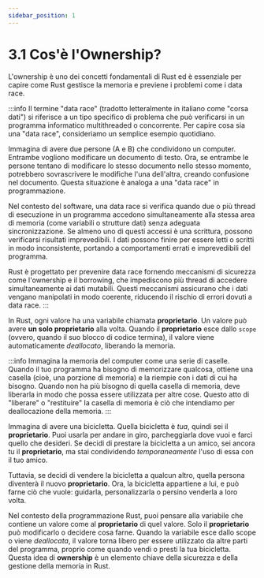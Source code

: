 ```yaml
---
sidebar_position: 1
---
```

# 3.1 Cos'è l'Ownership?
L'ownership è uno dei concetti fondamentali di Rust ed è essenziale per capire come Rust gestisce la memoria e previene i problemi come i data race. 

:::info
Il termine "data race" (tradotto letteralmente in italiano come "corsa dati") si riferisce a un tipo specifico di problema che può verificarsi in un programma informatico multithreaded o concorrente. Per capire cosa sia una "data race", consideriamo un semplice esempio quotidiano.

Immagina di avere due persone (A e B) che condividono un computer. Entrambe vogliono modificare un documento di testo. Ora, se entrambe le persone tentano di modificare lo stesso documento nello stesso momento, potrebbero sovrascrivere le modifiche l'una dell'altra, creando confusione nel documento. Questa situazione è analoga a una "data race" in programmazione.

Nel contesto del software, una data race si verifica quando due o più thread di esecuzione in un programma accedono simultaneamente alla stessa area di memoria (come variabili o strutture dati) senza adeguata sincronizzazione. Se almeno uno di questi accessi è una scrittura, possono verificarsi risultati imprevedibili. I dati possono finire per essere letti o scritti in modo inconsistente, portando a comportamenti errati e imprevedibili del programma.

Rust è progettato per prevenire data race fornendo meccanismi di sicurezza come l'ownership e il borrowing, che impediscono più thread di accedere simultaneamente ai dati mutabili. Questi meccanismi assicurano che i dati vengano manipolati in modo coerente, riducendo il rischio di errori dovuti a data race.
:::

In Rust, ogni valore ha una variabile chiamata **proprietario**. Un valore può avere **un solo proprietario** alla volta. Quando il **proprietario** esce dallo `scope` (ovvero, quando il suo blocco di codice termina), il valore viene automaticamente *deallocato*, liberando la memoria.

:::info
Immagina la memoria del computer come una serie di caselle. Quando il tuo programma ha bisogno di memorizzare qualcosa, ottiene una casella (cioè, una porzione di memoria) e la riempie con i dati di cui ha bisogno. Quando non ha più bisogno di quella casella di memoria, deve liberarla in modo che possa essere utilizzata per altre cose. Questo atto di "liberare" o "restituire" la casella di memoria è ciò che intendiamo per deallocazione della memoria.
:::

Immagina di avere una bicicletta. Quella bicicletta è *tua*, quindi sei il **proprietario**. Puoi usarla per andare in giro, parcheggiarla dove vuoi e farci quello che desideri. Se decidi di prestare la bicicletta a un amico, sei ancora tu il **proprietario**, ma stai condividendo *temporaneamente* l'uso di essa con il tuo amico.

Tuttavia, se decidi di vendere la bicicletta a qualcun altro, quella persona diventerà il nuovo **proprietario**. Ora, la bicicletta appartiene a lui, e può farne ciò che vuole: guidarla, personalizzarla o persino venderla a loro volta.

Nel contesto della programmazione Rust, puoi pensare alla variabile che contiene un valore come al **proprietario** di quel valore. Solo il **proprietario** può modificarlo o decidere cosa farne. Quando la variabile esce dallo scope o viene *deallocata*, il valore torna libero per essere utilizzato da altre parti del programma, proprio come quando vendi o presti la tua bicicletta.  
Questa idea di **ownership** è un elemento chiave della sicurezza e della gestione della memoria in Rust.